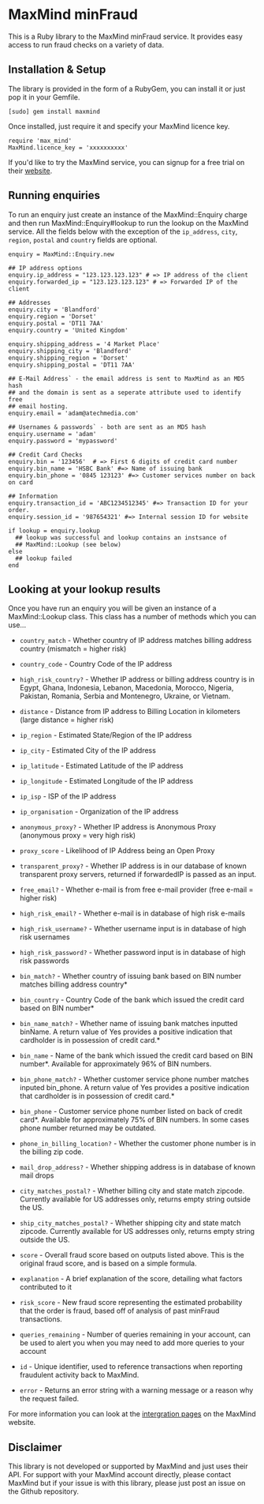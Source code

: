 # MaxMind minFraud

This is a Ruby library to the MaxMind minFraud service. It provides easy access
to run fraud checks on a variety of data.

## Installation & Setup

The library is provided in the form of a RubyGem, you can install it or just pop it
in your Gemfile.

    [sudo] gem install maxmind

Once installed, just require it and specify your MaxMind licence key.

    require 'max_mind'
    MaxMind.licence_key = 'xxxxxxxxxx'
    
If you'd like to try the MaxMind service, you can signup for a free trial on their
[website](http://www.maxmind.com/app/ccv2r_signup).

## Running enquiries

To run an enquiry just create an instance of the MaxMind::Enquiry charge and then 
run MaxMind::Enquiry#lookup to run the lookup on the MaxMind service. All the fields
below with the exception of the `ip_address`, `city`, `region`, `postal` and `country`
fields are optional.

    enquiry = MaxMind::Enquiry.new
    
    ## IP address options
    enquiry.ip_address = "123.123.123.123" # => IP address of the client
    enquiry.forwarded_ip = "123.123.123.123" # => Forwarded IP of the client
    
    ## Addresses
    enquiry.city = 'Blandford'
    enquiry.region = 'Dorset'
    enquiry.postal = 'DT11 7AA'
    enquiry.country = 'United Kingdom'
    
    enquiry.shipping_address = '4 Market Place'
    enquiry.shipping_city = 'Blandford'
    enquiry.shipping_region = 'Dorset'
    enquiry.shipping_postal = 'DT11 7AA'
    
    ## E-Mail Address` - the email address is sent to MaxMind as an MD5 hash
    ## and the domain is sent as a seperate attribute used to identify free 
    ## email hosting.
    enquiry.email = 'adam@atechmedia.com'
    
    ## Usernames & passwords` - both are sent as an MD5 hash
    enquiry.username = 'adam'
    enquiry.password = 'mypassword'
    
    ## Credit Card Checks
    enquiry.bin = '123456'  # => First 6 digits of credit card number
    enquiry.bin_name = 'HSBC Bank' #=> Name of issuing bank
    enquiry.bin_phone = '0845 123123' #=> Customer services number on back on card

    ## Information
    enquiry.transaction_id = 'ABC1234512345' #=> Transaction ID for your order.
    enquiry.session_id = '987654321' #=> Internal session ID for website
    
    if lookup = enquiry.lookup
      ## lookup was successful and lookup contains an instsance of 
      ## MaxMind::Lookup (see below)
    else
      ## lookup failed
    end

## Looking at your lookup results

Once you have run an enquiry you will be given an instance of a MaxMind::Lookup
class. This class has a number of methods which you can use...

 * `country_match` - Whether country of IP address matches billing address country (mismatch = higher risk)
 * `country_code` - Country Code of the IP address
 * `high_risk_country?` - Whether IP address or billing address country is in Egypt, Ghana, Indonesia, Lebanon, Macedonia, Morocco, Nigeria, Pakistan, Romania, Serbia and Montenegro, Ukraine, or Vietnam.

 * `distance` - Distance from IP address to Billing Location in kilometers (large distance = higher risk)
 * `ip_region` - Estimated State/Region of the IP address
 * `ip_city` - Estimated City of the IP address
 * `ip_latitude` - Estimated Latitude of the IP address
 * `ip_longitude` - Estimated Longitude of the IP address
 * `ip_isp` - ISP of the IP address
 * `ip_organisation` - Organization of the IP address
 * `anonymous_proxy?` - Whether IP address is Anonymous Proxy (anonymous proxy = very high risk)
 * `proxy_score` - Likelihood of IP Address being an Open Proxy
 * `transparent_proxy?` - Whether IP address is in our database of known transparent proxy servers, returned if forwardedIP is passed as an input.

 * `free_email?` - Whether e-mail is from free e-mail provider (free e-mail = higher risk)
 * `high_risk_email?` - Whether e-mail is in database of high risk e-mails
 * `high_risk_username?` - Whether username input is in database of high risk usernames
 * `high_risk_password?` - Whether password input is in database of high risk passwords

 * `bin_match?` - Whether country of issuing bank based on BIN number matches billing address country*
 * `bin_country` - Country Code of the bank which issued the credit card based on BIN number*
 * `bin_name_match?` - Whether name of issuing bank matches inputted binName. A return value of Yes provides a positive indication that cardholder is in possession of credit card.*
 * `bin_name` - Name of the bank which issued the credit card based on BIN number*. Available for approximately 96% of BIN numbers.
 * `bin_phone_match?` - Whether customer service phone number matches inputed bin_phone. A return value of Yes provides a positive indication that cardholder is in possession of credit card.*
 * `bin_phone` - Customer service phone number listed on back of credit card*. Available for approximately 75% of BIN numbers. In some cases phone number returned may be outdated.

 * `phone_in_billing_location?` - Whether the customer phone number is in the billing zip code.
 * `mail_drop_address?` - Whether shipping address is in database of known mail drops
 * `city_matches_postal?` - Whether billing city and state match zipcode. Currently available for US addresses only, returns empty string outside the US.
 * `ship_city_matches_postal?` - Whether shipping city and state match zipcode. Currently available for US addresses only, returns empty string outside the US.

 * `score` - Overall fraud score based on outputs listed above. This is the original fraud score, and is based on a simple formula.
 * `explanation` - A brief explanation of the score, detailing what factors contributed to it
 * `risk_score` - New fraud score representing the estimated probability that the order is fraud, based off of analysis of past minFraud transactions. 

 * `queries_remaining` - Number of queries remaining in your account, can be used to alert you when you may need to add more queries to your account
 * `id` - Unique identifier, used to reference transactions when reporting fraudulent activity back to MaxMind.
 * `error` - Returns an error string with a warning message or a reason why the request failed. 

For more information you can look at the [intergration pages](http://www.maxmind.com/app/ccv) on the MaxMind website.

## Disclaimer

This library is not developed or supported by MaxMind and just uses their API. For support with your MaxMind
account directly, please contact MaxMind but if your issue is with this library, please just post an issue 
on the Github repository.
